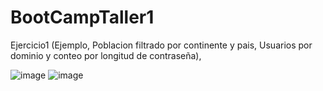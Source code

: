 # BootCampTaller1
Ejercicio1 (Ejemplo, Poblacion filtrado por continente  y pais, Usuarios por dominio y conteo por longitud de contraseña),

![image](https://github.com/DiomedesIguax/BootCampTaller1/assets/145870963/fa1e4f82-9b4d-4123-8f28-cdd4244c15ca)
![image](https://github.com/DiomedesIguax/BootCampTaller1/assets/145870963/2d7ae122-a605-40af-9bf5-92ed37fea06d)

